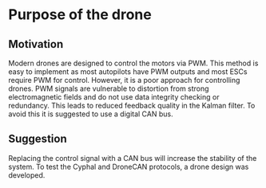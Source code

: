 # Purpose of the drone
## Motivation
Modern drones are designed to control the motors via PWM. This method is easy to implement as most autopilots have PWM outputs and most ESCs require PWM for control. However, it is a poor approach for controlling drones. PWM signals are vulnerable to distortion from strong electromagnetic fields and do not use data integrity checking or redundancy. This leads to reduced feedback quality in the Kalman filter. To avoid this it is suggested to use a digital CAN bus.

## Suggestion 
Replacing the control signal with a CAN bus will increase the stability of the system. To test the Cyphal and DroneCAN protocols, a drone design was developed.
